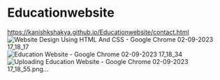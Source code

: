 # Educationwebsite

https://kanishkshakya.github.io/Educationwebsite/contact.html
![Website Design Using HTML And CSS - Google Chrome 02-09-2023 17_18_17](https://github.com/kanishkshakya/Educationwebsite/assets/94524257/fcae3c2c-98eb-4ec9-8dff-e5b004e037f8)
![Education Website - Google Chrome 02-09-2023 17_18_34](https://github.com/kanishkshakya/Educationwebsite/assets/94524257/e787573c-ff59-4135-bc6d-5edcaf1a604b)
![Uploading Education Website - Google Chrome 02-09-2023 17_18_55.png…]()


